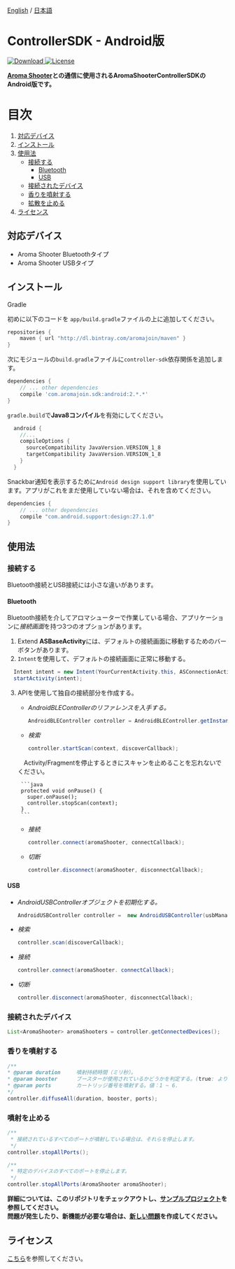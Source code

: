 [English](https://github.com/aromajoin/controller-sdk-android) / [日本語](README-JP.md)

# ControllerSDK - Android版

[ ![Download](https://api.bintray.com/packages/aromajoin/maven/com.aromajoin.sdk%3Aandroid/images/download.svg) ](https://bintray.com/aromajoin/maven/com.aromajoin.sdk%3Aandroid/_latestVersion)
[![License](https://img.shields.io/badge/license-Apache%202-4EB1BA.svg?style=flat-square)](https://www.apache.org/licenses/LICENSE-2.0.html)


**[Aroma Shooter](https://aromajoin.com/hardware/shooters/aroma-shooter-1)との通信に使用されるAromaShooterControllerSDKのAndroid版です。**  

# 目次
1. [対応デバイス](#対応デバイス)  
2. [インストール](#インストール)
3. [使用法](#使用法)
    * [接続する](#接続する)
      * [Bluetooth](#bluetooth)
      * [USB](#usb)
    * [接続されたデバイス](#接続されたデバイス)
    * [香りを噴射する](#香りを噴射する)
    * [拡散を止める](#噴射を止める)
4. [ライセンス](#license)

## 対応デバイス
* Aroma Shooter Bluetoothタイプ
* Aroma Shooter USBタイプ

## インストール
Gradle

初めに以下のコードを `app/build.gradle`ファイルの上に追加してください。
```gradle
repositories {
    maven { url "http://dl.bintray.com/aromajoin/maven" }
}
```
次にモジュールの`build.gradle`ファイルに`controller-sdk`依存関係を追加します。
```gradle
dependencies {
    // ... other dependencies
    compile 'com.aromajoin.sdk:android:2.*.*'
}
```
`gradle.build`で**Java8コンパイル**を有効にしてください。
```gradle
  android {
    //...
    compileOptions {
      sourceCompatibility JavaVersion.VERSION_1_8
      targetCompatibility JavaVersion.VERSION_1_8
    }
  }
```
Snackbar通知を表示するために`Android design support library`を使用しています。アプリがこれをまだ使用していない場合は、それを含めてください。
```gradle
dependencies {
    // ... other dependencies
    compile "com.android.support:design:27.1.0"
}
```
## 使用法  
### 接続する
Bluetooth接続とUSB接続には小さな違いがあります。
#### Bluetooth
Bluetooth接続を介してアロマシューターで作業している場合、アプリケーションに*接続画面*を持つ3つのオプションがあります。

1. Extend **ASBaseActivity**には、デフォルトの接続画面に移動するためのバーボタンがあります。
2. `Intent`を使用して、デフォルトの接続画面に正常に移動する。
```java
  Intent intent = new Intent(YourCurrentActivity.this, ASConnectionActivity.class);  
  startActivity(intent);
```
3. APIを使用して独自の接続部分を作成する。
	- *AndroidBLEControllerのリファレンスを入手する。*
		```java
		AndroidBLEController controller = AndroidBLEController.getInstance(); 
		```
	- *検索*
		```java
		controller.startScan(context, discoverCallback);
		```  
	　Activity/Fragmentを停止するときにスキャンを止めることを忘れないでください。

		```java
		protected void onPause() {
		  super.onPause();
		  controller.stopScan(context);
		}
		```
	- *接続*
		```java
		controller.connect(aromaShooter, connectCallback);  
		```
	- *切断*
		```java
		controller.disconnect(aromaShooter, disconnectCallback);  
		```

#### USB
- *AndroidUSBControllerオブジェクトを初期化する。*
  ```java
  AndroidUSBController controller =  new AndroidUSBController(usbManager);
  ```
- *検索*
  ```java
  controller.scan(discoverCallback);
  ```  
- *接続*
  ```java
  controller.connect(aromaShooter. connectCallback);  
  ```
- *切断*
  ```java
  controller.disconnect(aromaShooter, disconnectCallback);  
  ```
### 接続されたデバイス
  ```java
  List<AromaShooter> aromaShooters = controller.getConnectedDevices();
  ```

### 香りを噴射する
  ```java
  /**
  * @param duration     噴射持続時間（ミリ秒）。
  * @param booster      ブースターが使用されているかどうかを判定する。(true: より強く噴射する, false: より弱く噴射する)
  * @param ports        カートリッジ番号を噴射する。値：1 ~ 6.
  */
  controller.diffuseAll(duration, booster, ports);
  ```  
### 噴射を止める
  ```java
  /**
   * 接続されているすべてのポートが噴射している場合は、それらを停止します。
   */
  controller.stopAllPorts();
  
  /**
   * 特定のデバイスのすべてのポートを停止します。
   */
  controller.stopAllPorts(AromaShooter aromaShooter);
  ```

**詳細については、このリポジトリをチェックアウトし、[サンプルプロジェクト](https://github.com/aromajoin/controller-sdk-android/tree/master/sample)を参照してください。**  
**問題が発生したり、新機能が必要な場合は、[新しい問題](https://github.com/aromajoin/controller-sdk-android/issues)を作成してください。**

## ライセンス
[こちら](https://github.com/aromajoin/controller-sdk-/blob/master/LICENSE.md)を参照してください。
